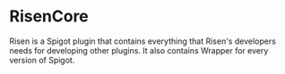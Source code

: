 # RisenCore
Risen is a Spigot plugin that contains everything that Risen's developers needs for developing other plugins. It also contains Wrapper for every version of Spigot.
